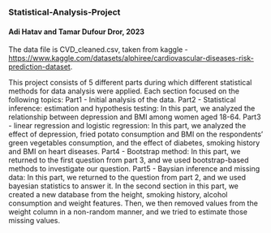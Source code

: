 ### Statistical-Analysis-Project
#### Adi Hatav and Tamar Dufour Dror, 2023

The data file is CVD_cleaned.csv, taken from kaggle - https://www.kaggle.com/datasets/alphiree/cardiovascular-diseases-risk-prediction-dataset.


This project consists of 5 different parts during which different statistical methods for data analysis were applied. Each section focused on the following topics:
Part1 - Initial analysis of the data.
Part2 - Statistical inference: estimation and hypothesis testing: In this part, we analyzed the relationship between depression and BMI among women aged 18-64.
Part3 - linear regression and logistic regression: In this part, we analyzed the effect of depression, fried potato consumption and BMI on the respondents’ green vegetables consumption, and the effect of diabetes, smoking history and BMI on heart diseases.
Part4 - Bootstrap method: In this part, we returned to the first question from part 3, and we used bootstrap-based methods to investigate our question.
 Part5 - Baysian inference and missing data: In this part, we returned to the question from part 2, and we used bayesian statistics to answer it. In the second section in this part, we created a new database from the height, smoking history, alcohol consumption and weight features. Then, we then removed values from the weight column in a non-random manner, and we tried to estimate those missing values.


